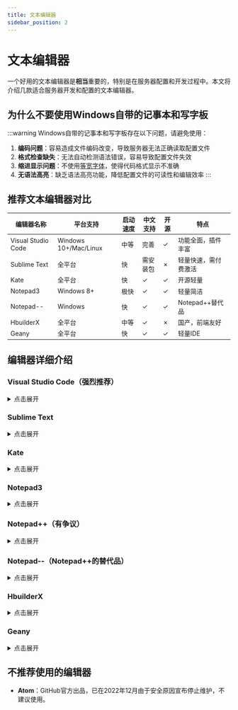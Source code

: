 ```yaml
---
title: 文本编辑器
sidebar_position: 2
---
```


# 文本编辑器

一个好用的文本编辑器是**相当**重要的，特别是在服务器配置和开发过程中。本文将介绍几款适合服务器开发和配置的文本编辑器。

## 为什么不要使用Windows自带的记事本和写字板

:::warning
Windows自带的记事本和写字板存在以下问题，请避免使用：

1. **编码问题**：容易造成文件编码改变，导致服务器无法正确读取配置文件
2. **格式检查缺失**：无法自动检测语法错误，容易导致配置文件失效
3. **缩进显示问题**：不使用[等宽字体](https://baike.baidu.com/item/%E7%AD%89%E5%AE%BD%E5%AD%97%E4%BD%93/8434037)，使得代码格式显示不准确
4. **无语法高亮**：缺乏语法高亮功能，降低配置文件的可读性和编辑效率
:::

## 推荐文本编辑器对比

| 编辑器名称 | 平台支持 | 启动速度 | 中文支持 | 开源 | 特点 |
|---------|---------|---------|---------|---------|---------|
| Visual Studio Code | Windows 10+/Mac/Linux | 中等 | 完善 | ✓ | 功能全面，插件丰富 |
| Sublime Text | 全平台 | 快 | 需安装包 | ✗ | 轻量快速，需付费激活 |
| Kate | 全平台 | 快 | ✓ | ✓ | 开源轻量 |
| Notepad3 | Windows 8+ | 极快 | ✓ | ✓ | 轻量简洁 |
| Notepad-- | Windows | 快 | ✓ | ✓ | Notepad++替代品 |
| HbuilderX | 全平台 | 中等 | ✓ | ✗ | 国产，前端友好 |
| Geany | 全平台 | 快 | ✓ | ✓ | 轻量IDE |

## 编辑器详细介绍

### Visual Studio Code（强烈推荐）

<details>
  <summary>点击展开</summary>

![官网图片](https://code.visualstudio.com/assets/home/home-screenshot-win-lg.png)

**特点**：
- 全能型文本编辑器，功能最为全面
- 丰富的插件生态系统
- **支持简体中文/繁体中文/英文**
- 适合各类开发任务，非常适合新手

**系统要求**：Windows 10+、macOS、Linux

**优点**：
- 功能丰富，可扩展性强
- 集成终端和Git支持
- 智能代码补全

**缺点**：
- 启动速度相对较慢（但已经优化得很好了）

**官网链接**：[https://code.visualstudio.com/](https://code.visualstudio.com/)

**保存文件提示**：

VSCode 会在未保存的文件名后标记一个白点，提示你这个文件已编辑但未保存：

![](_images/白点.png)

保存文件的方法：

![](_images/vscode保存和自动保存.png)

- 点击保存按钮(红色箭头)
- 使用快捷键保存：`Ctrl + S`
- 开启自动保存(绿色箭头)

**常用资源**：
- [Windows 下载镜像](https://dl.8aka.org/plugins/VSCodeUserSetup-x64-1.94.0.exe)
- [下载速度慢的解决方法](https://cn.bing.com/search?q=vscode%E4%B8%8B%E8%BD%BD%E9%BE%9F%E9%80%9F%E6%80%8E%E4%B9%88%E5%8A%9E)
- [VSCode 视频安装教程](https://www.bilibili.com/video/BV1nM4m117Fv/?share_source=copy_web)

</details>

### Sublime Text

<details>
  <summary>点击展开</summary>

![Sublime Text](_images/sublime展示.png)

**特点**：
- 轻量级但功能强大的编辑器
- 启动速度快
- 支持多种编程语言

**系统要求**：Windows、macOS、Linux

**优点**：
- 启动速度快
- 界面简洁美观
- 支持多光标编辑

**缺点**：
- 对非激活用户会不定期弹出付费提示
- 默认不支持中文界面，需要安装语言包

**官网链接**：[https://www.sublimetext.com/](https://www.sublimetext.com/)

**中文支持**：[如何汉化Sublime Text](https://cn.bing.com/search?q=sublime+text%e6%b1%89%e5%8c%96&qs=SC&pq=sublimetext&sk=HS1SC5&sc=10-11&cvid=19623440FA3646E0BEBECEED995CFCAF&FORM=QBRE&sp=7&lq=0)

</details>

### Kate

<details>
  <summary>点击展开</summary>

![Kate](https://kate-editor.org/images/konsole.png)

**特点**：
- 开源文本编辑器
- 跨平台支持
- 启动速度快

**系统要求**：Windows、macOS、Linux

**优点**：
- 完全开源
- 支持多种文件格式
- 打开大文件速度快

**官网链接**：[https://kate-editor.org/zh-cn/](https://kate-editor.org/zh-cn/)

</details>

### Notepad3

<details>
  <summary>点击展开</summary>

![Notepad3](https://www.rizonesoft.com/wp-content/uploads/2023/09/notepad3-screenshot-1.jpg)

**特点**：
- 轻量级文本编辑器
- 启动速度极快
- 界面简洁

**系统要求**：Windows 8+

**优点**：
- 占用资源极少
- 启动速度极快
- 支持语法高亮

**官网链接**：[https://rizonesoft.com/downloads/notepad3/](https://rizonesoft.com/downloads/notepad3/)

**GitHub**：[https://github.com/rizonesoft/Notepad3](https://github.com/rizonesoft/Notepad3)

</details>

### Notepad++（有争议）

<details>
  <summary>点击展开</summary>

![NPPesu](_images/Npp展示.png)

**特点**：
- 功能完善的文本编辑器
- 启动速度快
- 插件丰富

:::warning
**注意**：该软件作者的政治立场有争议，若介意请考虑替代产品：
- 存在政治争议问题
- 有Notepad--等替代方案可选择
:::

**官网链接**：[http://www.notepadplus.com.cn/](http://www.notepadplus.com.cn/)

</details>

### Notepad--（Notepad++的替代品）

<details>
  <summary>点击展开</summary>

![Notepad--](_images/N减减展示.png)

**特点**：
- 国内开发者维护的Notepad++替代品
- 功能和界面与Notepad++类似
- 无政治争议

**系统要求**：Windows

**开源项目地址**：
- [`Gitee`](https://gitee.com/cxasm/notepad--)
- [`GitHub`](https://github.com/cxasm/notepad--)

</details>

### HbuilderX

<details>
  <summary>点击展开</summary>

![HbuilderX](_images/HbuilderX展示.png)

**特点**：
- 国产文本编辑器
- 特别适合前端开发
- 内置多种开发工具

**系统要求**：Windows、macOS、Linux

**官网链接**：[https://dcloud.io/hbuilderx.html](https://dcloud.io/hbuilderx.html)

**实用功能**：
关联右键菜单：可以在工具→设置(Ctrl+Alt+，)打开设置，找到"常用配置"手动选中【关联右键菜单】。

</details>

### Geany

<details>
  <summary>点击展开</summary>

![Geany](https://www.geany.org/media/uploads/screenshots/homepage/.thumbnails/geany_dark_2019-05-20.png/geany_dark_2019-05-20-500x0.png)

**特点**：
- 轻量级IDE
- 跨平台支持
- 启动速度快

**系统要求**：Windows、macOS、Linux

**官网链接**：[https://www.geany.org/](https://www.geany.org/)

</details>

## 不推荐使用的编辑器

- **Atom**：GitHub官方出品，已在2022年12月由于安全原因宣布停止维护，不建议使用。
